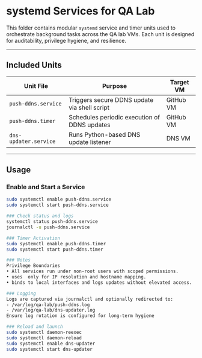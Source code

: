 # systemd Services for QA Lab

This folder contains modular `systemd` service and timer units used to orchestrate background tasks across the QA lab VMs. Each unit is designed for auditability, privilege hygiene, and resilience.

---

## Included Units

| Unit File              | Purpose                                      | Target VM     |
|------------------------|----------------------------------------------|---------------|
| `push-ddns.service`    | Triggers secure DDNS update via shell script | GitHub VM     |
| `push-ddns.timer`      | Schedules periodic execution of DDNS updates | GitHub VM     |
| `dns-updater.service`  | Runs Python-based DNS update listener        | DNS VM        |

---

## Usage

### Enable and Start a Service

```bash
sudo systemctl enable push-ddns.service
sudo systemctl start push-ddns.service

### Check status and logs
systemctl status push-ddns.service
journalctl -u push-ddns.service

### Timer Activation
sudo systemctl enable push-ddns.timer
sudo systemctl start push-ddns.timer

### Notes
Privilege Boundaries
• All services run under non-root users with scoped permissions.
• uses  only for IP resolution and hostname mapping.
• binds to local interfaces and logs updates without elevated access.

### Logging
Logs are captured via journalctl and optionally redirected to:
- /var/log/qa-lab/push-ddns.log
- /var/log/qa-lab/dns-updater.log
Ensure log rotation is configured for long-term hygiene

### Reload and launch
sudo systemctl daemon-reexec
sudo systemctl daemon-reload
sudo systemctl enable dns-updater
sudo systemctl start dns-updater


